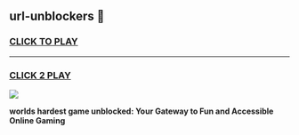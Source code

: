 
## url-unblockers 👋
<h3>
<a href="https://premium.freeplayer.one?title=url-unblockers&ref=14F">CLICK TO PLAY</a></h3>
<hr>

<h3>
<a href="https://premium.freeplayer.one?title=url-unblockers&ref=14F">CLICK 2 PLAY</a>
  
</h3>

<a href="https://premium.freeplayer.one?title=url-unblockers&ref=12F/"><img src="https://clearcache.store/games.png"></a>


**worlds hardest game unblocked: Your Gateway to Fun and Accessible Online Gaming**
